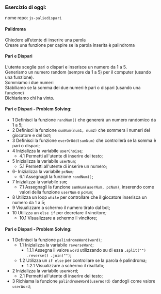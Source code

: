 ### Esercizio di oggi:
nome repo: `js-paliedispari`

#### Palidroma
Chiedere all’utente di inserire una parola <br>
Creare una funzione per capire se la parola inserita è palindroma

#### Pari e Dispari
L’utente sceglie pari o dispari e inserisce un numero da 1 a 5. <br>
Generiamo un numero random (sempre da 1 a 5) per il computer (usando una funzione). <br>
Sommiamo i due numeri <br>
Stabiliamo se la somma dei due numeri è pari o dispari (usando una funzione) <br>
Dichiariamo chi ha vinto. 


#### Pari e Dispari - Problem Solving:
- 1 Definisci la funzione `randNum()` che genererà un numero randomico da 1 a 5; <br>
- 2 Definisci la funzione `sumNum(num1, num2)` che sommera i numeri del giocatore e del bot;<br>
- 3 Definisci la funzione `everOrOdd(sumNum)` che controllerà se la somma è pari o dispari;<br>
- 4 Inizializza la variabile `userChoise`;<br>
    - 4.1 Permetti all'utente di inserire del testo;<br>
- 5 Inizializza la variabile `userNum`;<br>
    - 5.1 Permetti all'utente di inserire un numero;<br>
- 6- Inizializza la variabile `pcNum`;<br>
    - 6.1 Assegnagli la funzione `randNum()`;<br>
- 7 Inizializza la variabile `sum`;<br>
    - 7.1 Assegnagli la funzione `sumNum(userNum, pcNum)`, inserendo come valori della funzione `userNum` e `pcNum`;<br>
- 8 Utilizza un loop `while` per controllare che il giocatore inserisca un numero da 1 a 5;<br>
- 9 Visualizzare a schermo il numero tirato dal bot;<br>
- 10 Utilizza un `else if` per decretare il vincitore;<br>
    - 10.1 Visualizzare a schermo il vincitore;

#### Pari e Dispari - Problem Solving:
- 1 Definisci la funzione `palindromeWord(word)`;<br>
    - 1.1 Inizializza la variabile `reverseWord`;<br>
        - 1.1.1 Assegna il valore `word` utilizzando su di essa `.split("") .reverse() .join("")`;<br>
    - 1.2 Utilizza un `if else` per controllare se la parola è palindroma;<br>
        - 1.2.1 Visualizzare a schermo il risultato;<br>
- 2 Inizializza la variabile `userWord`;<br>
    - 2.1 Permetti all'utente di inserire del testo;<br>
- 3 Richiama la funzione `palindromeWord(userWord)` dandogli come valore `userWord`;<br>
